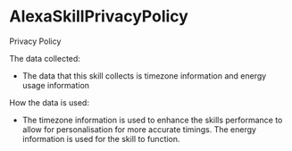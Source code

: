 # AlexaSkillPrivacyPolicy
Privacy Policy

The data collected:
- The data that this skill collects is timezone information and energy usage information

How the data is used:
 - The timezone information is used to enhance the skills performance to allow for personalisation for more accurate timings. The energy information is used  for the skill to function.
